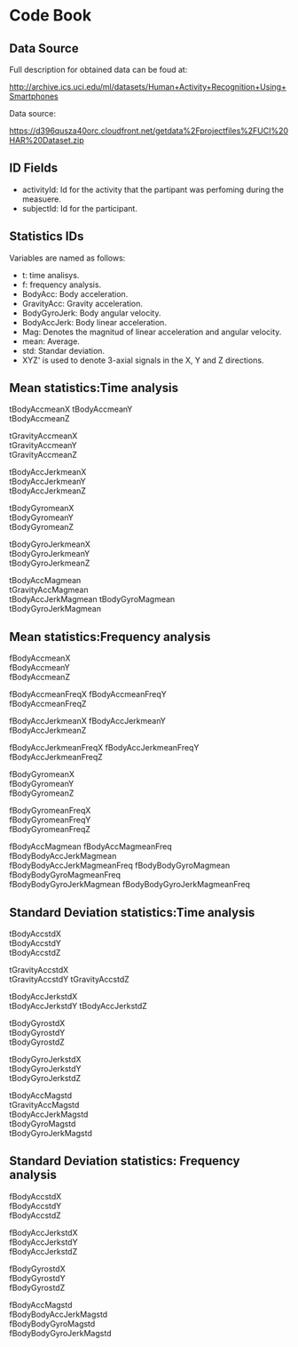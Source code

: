 Code Book
=========

Data Source
----------- 

Full description for obtained data can be foud at:

 http://archive.ics.uci.edu/ml/datasets/Human+Activity+Recognition+Using+Smartphones 
 
Data source: 

 https://d396qusza40orc.cloudfront.net/getdata%2Fprojectfiles%2FUCI%20HAR%20Dataset.zip 
 
ID Fields
----------

* activityId: Id for the activity that the partipant was perfoming during the measuere.
* subjectId:  Id for the participant.

Statistics IDs
-----------------
Variables are named as follows:

* t: time analisys.
* f: frequency analysis.
* BodyAcc: Body acceleration.
* GravityAcc: Gravity acceleration.
* BodyGyroJerk: Body angular velocity.
* BodyAccJerk: Body linear acceleration.
* Mag: Denotes the magnitud of linear acceleration and angular velocity.
* mean: Average.
* std: Standar deviation.
* XYZ' is used to denote 3-axial signals in the X, Y and Z directions.

Mean statistics:Time analysis
-----------------------------

tBodyAccmeanX
tBodyAccmeanY               
tBodyAccmeanZ 

tGravityAccmeanX  
tGravityAccmeanY            
tGravityAccmeanZ

tBodyAccJerkmeanX      
tBodyAccJerkmeanY           
tBodyAccJerkmeanZ 

tBodyGyromeanX      
tBodyGyromeanY              
tBodyGyromeanZ 

tBodyGyroJerkmeanX   
tBodyGyroJerkmeanY        
tBodyGyroJerkmeanZ 

tBodyAccMagmean          
tGravityAccMagmean          
tBodyAccJerkMagmean 
tBodyGyroMagmean       
tBodyGyroJerkMagmean 

Mean statistics:Frequency analysis
----------------------------------

fBodyAccmeanX   
fBodyAccmeanY         
fBodyAccmeanZ 

fBodyAccmeanFreqX
fBodyAccmeanFreqY      
fBodyAccmeanFreqZ 

fBodyAccJerkmeanX
fBodyAccJerkmeanY  
fBodyAccJerkmeanZ 

fBodyAccJerkmeanFreqX 
fBodyAccJerkmeanFreqY  
fBodyAccJerkmeanFreqZ

fBodyGyromeanX   
fBodyGyromeanY        
fBodyGyromeanZ

fBodyGyromeanFreqX  
fBodyGyromeanFreqY   
fBodyGyromeanFreqZ

fBodyAccMagmean 
fBodyAccMagmeanFreq      
fBodyBodyAccJerkMagmean   
fBodyBodyAccJerkMagmeanFreq 
fBodyBodyGyroMagmean      
fBodyBodyGyroMagmeanFreq    
fBodyBodyGyroJerkMagmean 
fBodyBodyGyroJerkMagmeanFreq 

Standard Deviation statistics:Time analysis
--------------------------------------------

tBodyAccstdX                
tBodyAccstdY    
tBodyAccstdZ 

tGravityAccstdX             
tGravityAccstdY 
tGravityAccstdZ 

tBodyAccJerkstdX            
tBodyAccJerkstdY 
tBodyAccJerkstdZ 

tBodyGyrostdX               
tBodyGyrostdY  
tBodyGyrostdZ

tBodyGyroJerkstdX      
tBodyGyroJerkstdY  
tBodyGyroJerkstdZ 

tBodyAccMagstd              
tGravityAccMagstd  
tBodyAccJerkMagstd      
tBodyGyroMagstd             
tBodyGyroJerkMagstd 

Standard Deviation statistics: Frequency analysis 
--------------------------------------------------

fBodyAccstdX        
fBodyAccstdY                
fBodyAccstdZ 

fBodyAccJerkstdX     
fBodyAccJerkstdY            
fBodyAccJerkstdZ 

fBodyGyrostdX       
fBodyGyrostdY               
fBodyGyrostdZ

fBodyAccMagstd      
fBodyBodyAccJerkMagstd      
fBodyBodyGyroMagstd   
fBodyBodyGyroJerkMagstd  
